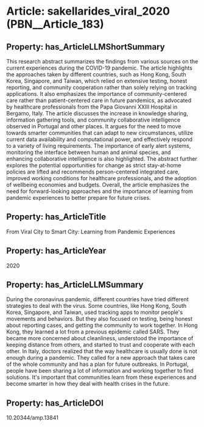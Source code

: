# Article: __sakellarides_viral_2020__ (PBN__Article_183)

## Property: has_ArticleLLMShortSummary

This research abstract summarizes the findings from various sources on the current experiences during the COVID-19 pandemic. The article highlights the approaches taken by different countries, such as Hong Kong, South Korea, Singapore, and Taiwan, which relied on extensive testing, honest reporting, and community cooperation rather than solely relying on tracking applications. It also emphasizes the importance of community-centered care rather than patient-centered care in future pandemics, as advocated by healthcare professionals from the Papa Giovanni XXIII Hospital in Bergamo, Italy. The article discusses the increase in knowledge sharing, information gathering tools, and community collaborative intelligence observed in Portugal and other places. It argues for the need to move towards smarter communities that can adapt to new circumstances, utilize current data availability and computational power, and effectively respond to a variety of living requirements. The importance of early alert systems, monitoring the interface between human and animal species, and enhancing collaborative intelligence is also highlighted. The abstract further explores the potential opportunities for change as strict stay-at-home policies are lifted and recommends person-centered integrated care, improved working conditions for healthcare professionals, and the adoption of wellbeing economies and budgets. Overall, the article emphasizes the need for forward-looking approaches and the importance of learning from pandemic experiences to better prepare for future crises.

## Property: has_ArticleTitle

From Viral City to Smart City: Learning from Pandemic Experiences

## Property: has_ArticleYear

2020

## Property: has_ArticleLLMSummary

During the coronavirus pandemic, different countries have tried different strategies to deal with the virus. Some countries, like Hong Kong, South Korea, Singapore, and Taiwan, used tracking apps to monitor people's movements and behaviors. But they also focused on testing, being honest about reporting cases, and getting the community to work together. In Hong Kong, they learned a lot from a previous epidemic called SARS. They became more concerned about cleanliness, understood the importance of keeping distance from others, and started to trust and cooperate with each other. In Italy, doctors realized that the way healthcare is usually done is not enough during a pandemic. They called for a new approach that takes care of the whole community and has a plan for future outbreaks. In Portugal, people have been sharing a lot of information and working together to find solutions. It's important that communities learn from these experiences and become smarter in how they deal with health crises in the future.

## Property: has_ArticleDOI

10.20344/amp.13841

